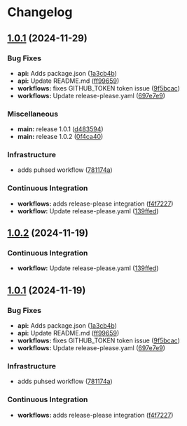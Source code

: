 # Changelog

## [1.0.1](https://github.com/White-Bear-Project/gh-workflows-example/compare/v1.0.0...v1.0.1) (2024-11-29)


### Bug Fixes

* **api:** Adds package.json ([1a3cb4b](https://github.com/White-Bear-Project/gh-workflows-example/commit/1a3cb4b92c381d3714e981cedcc750db130686be))
* **api:** Update README.md ([ff99659](https://github.com/White-Bear-Project/gh-workflows-example/commit/ff9965990acfe4274cc823ae627beeff7e36bc20))
* **workflows:** fixes GITHUB_TOKEN token issue ([9f5bcac](https://github.com/White-Bear-Project/gh-workflows-example/commit/9f5bcacecc15878c57e445af9fb79fe44d0b31c6))
* **workflows:** Update release-please.yaml ([697e7e9](https://github.com/White-Bear-Project/gh-workflows-example/commit/697e7e99a0fb3c4399b8df8779823169128d90c2))


### Miscellaneous

* **main:** release 1.0.1 ([d483594](https://github.com/White-Bear-Project/gh-workflows-example/commit/d48359478e56f6e2eb5902c2eeb4b03a5ae0a865))
* **main:** release 1.0.2 ([0f4ca40](https://github.com/White-Bear-Project/gh-workflows-example/commit/0f4ca4026ee5d2770bcb189bf5be5895cc1c50ae))


### Infrastructure

* adds puhsed workflow ([781174a](https://github.com/White-Bear-Project/gh-workflows-example/commit/781174aaa2d91bc8fb2b58fa776c9f35e4ea542c))


### Continuous Integration

* **workflows:** adds release-please integration ([f4f7227](https://github.com/White-Bear-Project/gh-workflows-example/commit/f4f72272c9380ec82a8fa4d890be7b56b43fa840))
* **workflow:** Update release-please.yaml ([139ffed](https://github.com/White-Bear-Project/gh-workflows-example/commit/139ffed51557cc98147690c3e36f26aaae572736))

## [1.0.2](https://github.com/White-Bear-Project/gh-workflows-example/compare/v1.0.1...v1.0.2) (2024-11-19)


### Continuous Integration

* **workflow:** Update release-please.yaml ([139ffed](https://github.com/White-Bear-Project/gh-workflows-example/commit/139ffed51557cc98147690c3e36f26aaae572736))

## [1.0.1](https://github.com/White-Bear-Project/gh-workflows-example/compare/v1.0.0...v1.0.1) (2024-11-19)


### Bug Fixes

* **api:** Adds package.json ([1a3cb4b](https://github.com/White-Bear-Project/gh-workflows-example/commit/1a3cb4b92c381d3714e981cedcc750db130686be))
* **api:** Update README.md ([ff99659](https://github.com/White-Bear-Project/gh-workflows-example/commit/ff9965990acfe4274cc823ae627beeff7e36bc20))
* **workflows:** fixes GITHUB_TOKEN token issue ([9f5bcac](https://github.com/White-Bear-Project/gh-workflows-example/commit/9f5bcacecc15878c57e445af9fb79fe44d0b31c6))
* **workflows:** Update release-please.yaml ([697e7e9](https://github.com/White-Bear-Project/gh-workflows-example/commit/697e7e99a0fb3c4399b8df8779823169128d90c2))


### Infrastructure

* adds puhsed workflow ([781174a](https://github.com/White-Bear-Project/gh-workflows-example/commit/781174aaa2d91bc8fb2b58fa776c9f35e4ea542c))


### Continuous Integration

* **workflows:** adds release-please integration ([f4f7227](https://github.com/White-Bear-Project/gh-workflows-example/commit/f4f72272c9380ec82a8fa4d890be7b56b43fa840))
